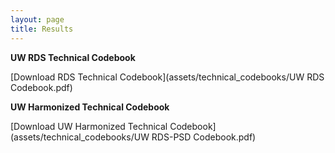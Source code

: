```yaml
---
layout: page
title: Results
---
```


**UW RDS Technical Codebook**

[Download RDS Technical Codebook](assets/technical_codebooks/UW RDS Codebook.pdf)

**UW Harmonized Technical Codebook**

[Download UW Harmonized Technical Codebook](assets/technical_codebooks/UW RDS-PSD Codebook.pdf)


